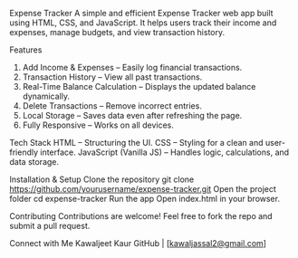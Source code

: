 Expense Tracker
A simple and efficient Expense Tracker web app built using HTML, CSS, and JavaScript. It helps users track their income and expenses, manage budgets, and view transaction history.

Features
1. Add Income & Expenses – Easily log financial transactions.
2. Transaction History – View all past transactions.
3. Real-Time Balance Calculation – Displays the updated balance dynamically.
4. Delete Transactions – Remove incorrect entries.
5. Local Storage – Saves data even after refreshing the page.
6. Fully Responsive – Works on all devices.

Tech Stack
HTML – Structuring the UI.
CSS – Styling for a clean and user-friendly interface.
JavaScript (Vanilla JS) – Handles logic, calculations, and data storage.

Installation & Setup
Clone the repository
git clone https://github.com/yourusername/expense-tracker.git
Open the project folder
cd expense-tracker
Run the app
Open index.html in your browser.

Contributing
Contributions are welcome! Feel free to fork the repo and submit a pull request.

 Connect with Me
 Kawaljeet Kaur
 GitHub |  [kawaljassal2@gmail.com]
